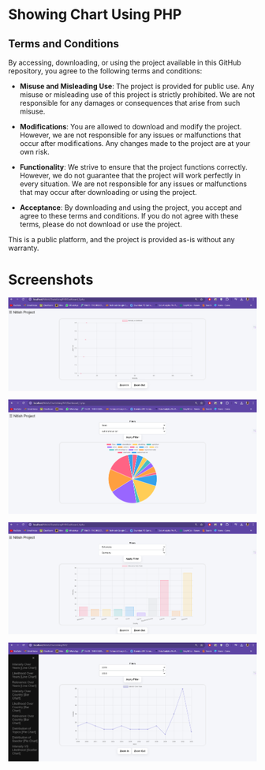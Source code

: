 # Showing Chart Using PHP

## Terms and Conditions

By accessing, downloading, or using the project available in this GitHub repository, you agree to the following terms and conditions:

- **Misuse and Misleading Use**: The project is provided for public use. Any misuse or misleading use of this project is strictly prohibited. We are not responsible for any damages or consequences that arise from such misuse.

- **Modifications**: You are allowed to download and modify the project. However, we are not responsible for any issues or malfunctions that occur after modifications. Any changes made to the project are at your own risk.

- **Functionality**: We strive to ensure that the project functions correctly. However, we do not guarantee that the project will work perfectly in every situation. We are not responsible for any issues or malfunctions that may occur after downloading or using the project.

- **Acceptance**: By downloading and using the project, you accept and agree to these terms and conditions. If you do not agree with these terms, please do not download or use the project.

This is a public platform, and the project is provided as-is without any warranty.

# Screenshots

![Login Page](https://github.com/nitishfire/ShowingChartUsingPHPNitish/blob/master/Screenshots/1.png)

![Login Page](https://github.com/nitishfire/ShowingChartUsingPHPNitish/blob/master/Screenshots/2.png)

![Login Page](https://github.com/nitishfire/ShowingChartUsingPHPNitish/blob/master/Screenshots/3.png)

![Login Page](https://github.com/nitishfire/ShowingChartUsingPHPNitish/blob/master/Screenshots/4.png)
